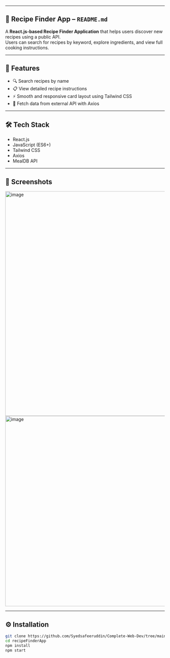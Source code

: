 
---

## 🥗 **Recipe Finder App – `README.md`**


A **React.js-based Recipe Finder Application** that helps users discover new recipes using a public API.  
Users can search for recipes by keyword, explore ingredients, and view full cooking instructions.

---

## 🚀 Features
- 🔍 Search recipes by name
- 📋 View detailed recipe instructions   
- ⚡ Smooth and responsive card layout using Tailwind CSS  
- 🍳 Fetch data from external API with Axios  

---

## 🛠️ Tech Stack
- React.js  
- JavaScript (ES6+)  
- Tailwind CSS  
- Axios  
- MealDB API  

---

## 📸 Screenshots
<img width="876" height="708" alt="image" src="https://github.com/user-attachments/assets/67257b71-9d11-4684-b997-516efed3e24b" />
<img width="1173" height="600" alt="image" src="https://github.com/user-attachments/assets/212296f1-f2f7-492f-9cfb-1d4c988f33bc" />


---

## ⚙️ Installation
```bash
git clone https://github.com/Syedsafeeruddin/Complete-Web-Dev/tree/main/LearningProjects/portfolioWeb/recipeFinderApp
cd recipeFinderApp
npm install
npm start
